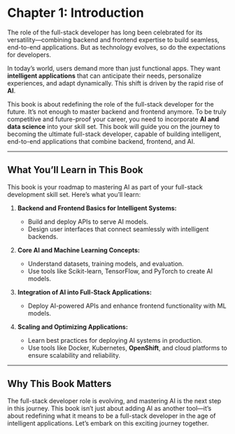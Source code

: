 
# Chapter 1: Introduction

The role of the full-stack developer has long been celebrated for its versatility—combining backend and frontend expertise 
to build seamless, end-to-end applications. But as technology evolves, so do the expectations for developers.

In today’s world, users demand more than just functional apps. They want **intelligent applications** that can anticipate 
their needs, personalize experiences, and adapt dynamically. This shift is driven by the rapid rise of **AI**.

This book is about redefining the role of the full-stack developer for the future. It’s not enough to master backend and 
frontend anymore. To be truly competitive and future-proof your career, you need to incorporate **AI and data science** 
into your skill set. This book will guide you on the journey to becoming the ultimate full-stack developer, capable of 
building intelligent, end-to-end applications that combine backend, frontend, and AI.

---

## What You’ll Learn in This Book

This book is your roadmap to mastering AI as part of your full-stack development skill set. Here’s what you’ll learn:

1. **Backend and Frontend Basics for Intelligent Systems:**
   - Build and deploy APIs to serve AI models.
   - Design user interfaces that connect seamlessly with intelligent backends.

2. **Core AI and Machine Learning Concepts:**
   - Understand datasets, training models, and evaluation.
   - Use tools like Scikit-learn, TensorFlow, and PyTorch to create AI models.

3. **Integration of AI into Full-Stack Applications:**
   - Deploy AI-powered APIs and enhance frontend functionality with ML models.

4. **Scaling and Optimizing Applications:**
   - Learn best practices for deploying AI systems in production.
   - Use tools like Docker, Kubernetes, **OpenShift**, and cloud platforms to ensure scalability and reliability.

---

## Why This Book Matters

The full-stack developer role is evolving, and mastering AI is the next step in this journey. This book isn’t just about 
adding AI as another tool—it’s about redefining what it means to be a full-stack developer in the age of intelligent 
applications. Let’s embark on this exciting journey together.


